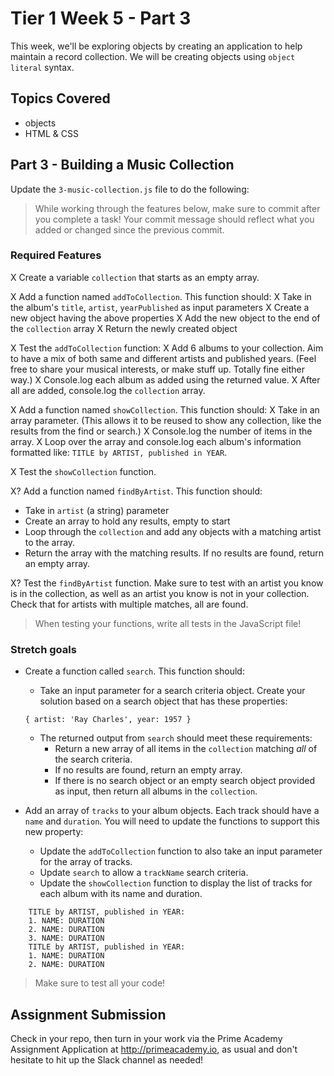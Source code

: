 # Tier 1 Week 5 - Part 3

This week, we'll be exploring objects by creating an application to help maintain a record collection. We will be creating objects using `object literal` syntax.

## Topics Covered

- objects
- HTML & CSS

## Part 3 - Building a Music Collection

Update the `3-music-collection.js` file to do the following:

> While working through the features below, make sure to commit after you complete a task! Your commit message should reflect what you added or changed since the previous commit.

### Required Features

X Create a variable `collection` that starts as an empty array.

X Add a function named `addToCollection`. This function should:
  X Take in the album's `title`, `artist`, `yearPublished` as input parameters
  X Create a new object having the above properties
  X Add the new object to the end of the `collection` array
  X Return the newly created object

X Test the `addToCollection` function:
  X Add 6 albums to your collection. Aim to have a mix of both same and different artists and published years. (Feel free to share your musical interests, or make stuff up. Totally fine either way.)
  X Console.log each album as added using the returned value.
  X After all are added, console.log the `collection` array.

X Add a function named `showCollection`. This function should:
  X Take in an array parameter. (This allows it to be reused to show any collection, like the results from the find or search.)
  X Console.log the number of items in the array.
  X Loop over the array and console.log each album's information formatted like: `TITLE by ARTIST, published in YEAR`.

X Test the `showCollection` function.

X? Add a function named `findByArtist`. This function should:
  - Take in `artist` (a string) parameter
  - Create an array to hold any results, empty to start
  - Loop through the `collection` and add any objects with a matching artist to the array.
  - Return the array with the matching results. If no results are found, return an empty array.

X? Test the `findByArtist` function. Make sure to test with an artist you know is in the collection, as well as an artist you know is not in your collection. Check that for artists with multiple matches, all are found.

> When testing your functions, write all tests in the JavaScript file!


### Stretch goals

- Create a function called `search`. This function should:
  - Take an input parameter for a search criteria object. Create your solution based on a search object that has these properties:
  ```
  { artist: 'Ray Charles', year: 1957 }
  ```
  - The returned output from `search` should meet these requirements:
    - Return a new array of all items in the `collection` matching *all* of the search criteria.
    - If no results are found, return an empty array.
    - If there is no search object or an empty search object provided as input, then return all albums in the `collection`.

- Add an array of `tracks` to your album objects. Each track should have a `name` and `duration`. You will need to update the functions to support this new property:
  - Update the `addToCollection` function to also take an input parameter for the array of tracks.
  - Update `search` to allow a `trackName` search criteria.
  - Update the `showCollection` function to display the list of tracks for each album with its name and duration.
```
    TITLE by ARTIST, published in YEAR:
    1. NAME: DURATION
    2. NAME: DURATION
    3. NAME: DURATION
    TITLE by ARTIST, published in YEAR:
    1. NAME: DURATION
    2. NAME: DURATION
```

> Make sure to test all your code!



## Assignment Submission
Check in your repo, then turn in your work via the Prime Academy Assignment Application at http://primeacademy.io, as usual and don't hesitate to hit up the Slack channel as needed!
